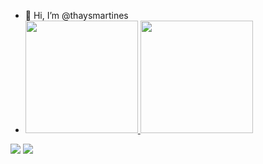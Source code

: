 - 👋 Hi, I’m @thaysmartines
- <div alinhar = "centro">
  <a href="https://github.com/thaysmartines">
  <img height="180em" src="https://github-readme-stats.vercel.app/api?username=thaysmartines&show_icons=true&theme=dark&include_all_commits=true&count_private=true"/>
  <img height="180em" src="https://github-readme-stats.vercel.app/api/top-langs/?username=thaysmartines&layout=compact&langs_count=7&theme=dark"/>
</div>
   <a href="https://www.linkedin.com/in/thays-martines-622161214/" target="_blank"><img src="https://img.shields.io/badge/-LinkedIn-%230077B5?style=for-the-badge&logo=linkedin&logoColor=white" target="_blank"></a>
    <a href="https://www.instagram.com/thaysmartinestm/" target="_blank"><img src="https://www.google.com/url?sa=i&url=https%3A%2F%2Fjovemnerd.com.br%2Fnerdbunker%2Finstagram-saiba-como-ativar-a-funcao-secreta-de-mudar-o-icone%2F&psig=AOvVaw2MB0lUok2xH33qxjXjjaLN&ust=1705766016919000&source=images&cd=vfe&opi=89978449&ved=0CBIQjRxqFwoTCJDnvt3n6YMDFQAAAAAdAAAAABAH" target="_blank"></a>
  </div>
